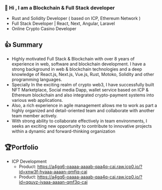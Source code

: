 <!--
<div align="center">
<img src="https://w4ulz-kiaaa-aaaap-qbsma-cai.icp0.io/logo2.svg" align="center" style="width: 80%" />
</div>  
-->
### 👋 Hi , I am a Blockchain & Full Stack developer
- Rust and Solidity Developer ( based on ICP, Ethereum Network )
- Full Stack Developer | React, Next, Angular, Laravel
- Online Crypto Casino Developer

👍 Summary
-------------------------------------
- Highly motivated Full Stack & Blockchain with over 8 years of experience in web, software and blockchain development. I have a strong background in web & blockchain technologies and a deep knowledge of React.js, Next.js, Vue.js, Rust, Motoko, Solidity and other programming languages.
- Specially In the exciting realm of crypto web3, I have successfully built NFT Marketplace, Social media Dapp, wallet service based on ICP & Ethereum blockchain and also integrated crypto-payment systems into various web applications.
- Also, a rich experience in agile management allows me to work as part a highly organized and detail-oriented team and collaborate with another team member actively.
- With strong ability to collaborate effectively in team environments, I seeks an exciting new opportunity to contribute to innovative projects within a dynamic and forward-thinking organization

🏆Portfolio
-------------------------------------
- ICP Development
  - Product: https://a4gq6-oaaaa-aaaab-qaa4q-cai.raw.icp0.io/?id=xnw3f-hyaaa-aaaan-qmfjq-cai
  - Product: https://a4gq6-oaaaa-aaaab-qaa4q-cai.raw.icp0.io/?id=qquvz-iyaaa-aaaan-qmf3q-cai
